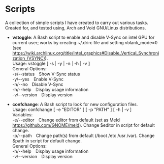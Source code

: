 # Scripts
A collection of simple scripts I have created to carry out various tasks. Created for, and tested using, Arch and Void GNU/Linux distributions.

- **vstoggle**: A Bash script to enable and disable V-Sync on intel GPU for current user; works by creating ~/.drirc file and setting vblank_mode=0 (see https://wiki.archlinux.org/title/Intel_graphics#Disable_Vertical_Synchronization_(VSYNC)).  
Usage: vstoggle [ -s | -y | -n | -h | -v ]  
General Options:  
  -s/--status&emsp;Show V-Sync status  
  -y/--yes&emsp;Enable V-Sync  
  -n/--no&emsp;Disable V-Sync  
  -h/--help&emsp;Display usage information  
  -v/--version&emsp;Display version
  
- **confchange**: A Bash script to look for new configuration files.  
Usage: confchange [ -e "EDITOR" ] [ -p "PATH" ] [ -h | -v ]  
Variables:  
  -e/--editor&emsp;Change editor from default (set as Meld https://github.com/GNOME/meld). Change $editor in script for default change.  
  -p/--path&emsp;Change path(s) from default (/boot /etc /usr /var). Change $path in script for default change.  
General Options:  
  -h/--help&emsp;Display usage information  
  -v/--version&emsp;Display version
